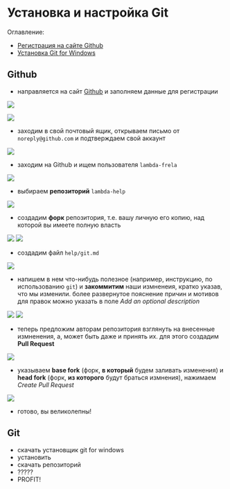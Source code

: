 # Установка и настройка Git

Оглавление:

- [Регистрация на сайте Github](#github)
- [Установка Git for Windows](#git)

## Github

- направляется на сайт [Github](https://github.com/) и заполняем данные для регистрации

![](pics/17.png)

![](pics/18.png)

- заходим в свой почтовый ящик, открываем письмо от `noreply@github.com` и подтверждаем свой аккаунт

![](pics/19.png)

- заходим на Github и ищем пользователя `lambda-frela`

![](pics/20.png)

- выбираем **репозиторий** `lambda-help`

![](pics/21.png)

- создадим **форк** репозитория, т.е. вашу личную его копию, над которой вы имеете полную власть

![](pics/22.png)
![](pics/23.png)

- создадим файл `help/git.md`

![](pics/24.png)

- напишем в нем что-нибудь полезное (например, инструкцию, по использованию `git`) и **закоммитим** наши измненеия, кратко указав, что мы изменили. более развернутое пояснение причин и мотивов для правок можно указать в поле *Add an optional description*

![](pics/25.png)
![](pics/26.png)

- теперь предложим авторам репозитория взглянуть на внесенные измненения, а, может быть даже и принять их. для этого создадим **Pull Request**

![](pics/27.png)

- указываем **base fork** (форк, **в который** будем заливать изменения) и **head fork** (форк, **из которого** будут браться измнения), нажимаем *Create Pull Request*

![](pics/28.png)

- готово, вы великолепны!


## Git
- скачать установщик git for windows
- установить
- скачать репозиторий
- ?????
- PROFIT!


